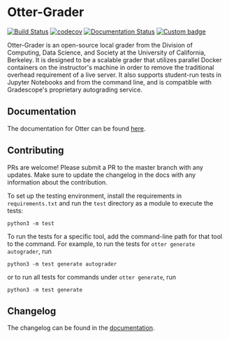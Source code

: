 # Otter-Grader

[![Build Status](https://travis-ci.org/ucbds-infra/otter-grader.svg?branch=master)](https://travis-ci.org/ucbds-infra/otter-grader)
[![codecov](https://codecov.io/gh/ucbds-infra/otter-grader/branch/master/graph/badge.svg)](https://codecov.io/gh/ucbds-infra/otter-grader)
[![Documentation Status](https://readthedocs.org/projects/otter-grader/badge/?version=latest)](https://otter-grader.readthedocs.io/en/latest/?badge=latest)
[![Custom badge](https://img.shields.io/endpoint?logo=slack&url=https%3A%2F%2Fraw.githubusercontent.com%2Fucbds-infra%2Fotter-grader%2Fmaster%2Fslack-shields.json)](https://join.slack.com/t/otter-grader/shared_invite/enQtOTM5MTQ0MzkwMTk0LTBiNWIzZTYxNDA2NDZmM2JkMzcwZjA4YWViNDM4ZTgyNDVhNDgwOTQ0NjNlZjcwNmY5YzJiZjZhZGNhNzc5MjA)

Otter-Grader is an open-source local grader from the Division of Computing, Data Science, and Society at the University of California, Berkeley. It is designed to be a scalable grader that utilizes parallel Docker containers on the instructor's machine in order to remove the traditional overhead requirement of a live server. It also supports student-run tests in Jupyter Notebooks and from the command line, and is compatible with Gradescope's proprietary autograding service.

## Documentation

The documentation for Otter can be found [here](https://otter-grader.rtfd.io).

## Contributing

PRs are welcome! Please submit a PR to the master branch with any updates. Make sure to update the changelog in the docs with any information about the contribution.

To set up the testing environment, install the requirements in `requirements.txt` and run the `test` directory as a module to execute the tests:

```
python3 -m test
```

To run the tests for a specific tool, add the command-line path for that tool to the command. For example, to run the tests for `otter generate autograder`, run

```
python3 -m test generate autograder
```

or to run all tests for commands under `otter generate`, run

```
python3 -m test generate
```

## Changelog

The changelog can be found in the [documentation](https://otter-grader.rtfd.io).
